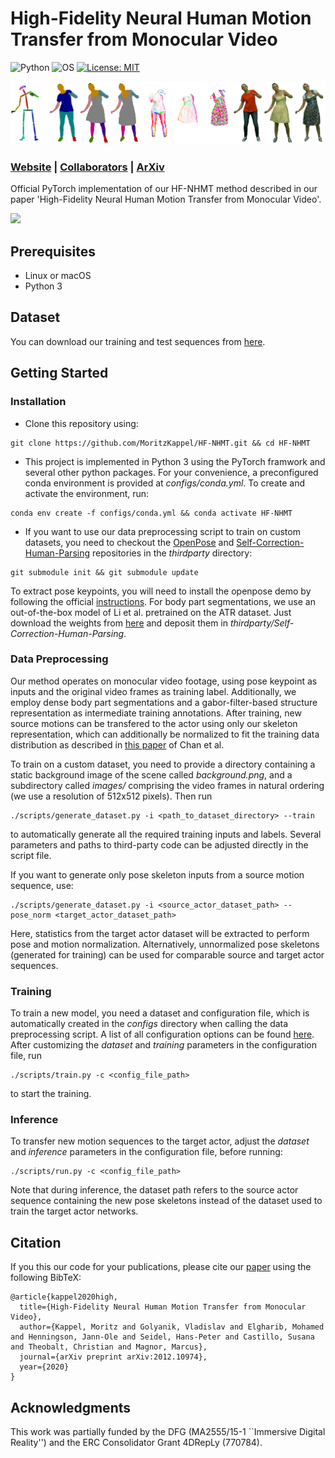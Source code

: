 
# High-Fidelity Neural Human Motion Transfer from Monocular Video

![Python](https://img.shields.io/static/v1?label=Python&message=3&color=success&logo=Python)&nbsp;![OS](https://img.shields.io/static/v1?label=OS&message=Linux/macOS&color=success&logo=Linux)&nbsp;[![License: MIT](https://img.shields.io/badge/License-MIT-success.svg)](https://opensource.org/licenses/MIT)

<img src='resources/banner.jpg' width=800>

### [Website](https://graphics.tu-bs.de/publications/kappel2020high-fidelity) | [Collaborators](http://gvv.mpi-inf.mpg.de/projects/NHMT/) | [ArXiv](https://arxiv.org/abs/2012.10974) <br>
Official PyTorch implementation of our HF-NHMT method described in our paper 'High-Fidelity Neural Human Motion Transfer from Monocular Video'.

<img src='resources/example.gif' width=800>

## Prerequisites
- Linux or macOS
- Python 3

## Dataset
You can download our training and test sequences from [here](https://nextcloud.mpi-klsb.mpg.de/index.php/s/jb42tJr4oiZQXzS).

## Getting Started
### Installation
- Clone this repository using:
```
git clone https://github.com/MoritzKappel/HF-NHMT.git && cd HF-NHMT
```

-  This project is implemented in Python 3 using the PyTorch framwork and several other python packages. For your convenience, a preconfigured conda environment is provided at *configs/conda.yml*.
To create and activate the environment, run:
```
conda env create -f configs/conda.yml && conda activate HF-NHMT
```

- If you want to use our data preprocessing script to train on custom datasets, you need to checkout the [OpenPose](https://github.com/CMU-Perceptual-Computing-Lab/openpose) and [Self-Correction-Human-Parsing](https://github.com/PeikeLi/Self-Correction-Human-Parsing) repositories in the *thirdparty* directory:
```
git submodule init && git submodule update
```
To extract pose keypoints, you will need to install the openpose demo by following the official [instructions](https://github.com/CMU-Perceptual-Computing-Lab/openpose/blob/master/doc/installation/0_index.md).
For body part segmentations, we use an out-of-the-box model of Li et al. pretrained on the ATR dataset. Just download the weights from [here](https://drive.google.com/file/d/1ruJg4lqR_jgQPj-9K0PP-L2vJERYOxLP/view?usp=sharing) and deposit them in *thirdparty/Self-Correction-Human-Parsing*.

### Data Preprocessing
Our method operates on monocular video footage, using pose keypoint as inputs and the original video frames as training label. Additionally, we employ dense body part segmentations and a gabor-filter-based structure representation as intermediate training annotations.
After training, new source motions can be transfered to the actor using only our skeleton representation, which can additionally be normalized to fit the training data distribution as described in [this paper](https://carolineec.github.io/everybody_dance_now/) of Chan et al.

To train on a custom dataset, you need to provide a directory containing a static background image of the scene called *background.png*, and a subdirectory called *images/* comprising the video frames in natural ordering (we use a resolution of 512x512 pixels).
Then run
```
./scripts/generate_dataset.py -i <path_to_dataset_directory> --train
```
to automatically generate all the required training inputs and labels. Several parameters and paths to third-party code can be adjusted directly in the script file.

If you want to generate only  pose skeleton inputs from a source motion sequence, use:
```
./scripts/generate_dataset.py -i <source_actor_dataset_path> --pose_norm <target_actor_dataset_path> 
```
Here, statistics from the target actor dataset will be extracted to perform pose and motion normalization. Alternatively, unnormalized pose skeletons (generated for training) can be used for comparable source and target actor sequences.


### Training
To train a new model, you need a dataset and configuration file, which is automatically created in the *configs* directory when calling the data preprocessing script.
A list of all configuration options can be found [here](resources/CONFIG.md).
After customizing the *dataset* and *training* parameters in the configuration file, run
```
./scripts/train.py -c <config_file_path>
```
to start the training.


### Inference
To transfer new motion sequences to the target actor, adjust the *dataset* and *inference* parameters in the configuration file, before running:
```
./scripts/run.py -c <config_file_path>
```
Note that during inference, the dataset path refers to the source actor sequence containing the new pose skeletons instead of the dataset used to train the target actor networks.

## Citation
If you this our code for your publications, please cite our [paper](https://graphics.tu-bs.de/upload/publications/kappel2020NHMT/Kappel_NHMT.pdf) using the following BibTeX:

```
@article{kappel2020high,
  title={High-Fidelity Neural Human Motion Transfer from Monocular Video},
  author={Kappel, Moritz and Golyanik, Vladislav and Elgharib, Mohamed and Henningson, Jann-Ole and Seidel, Hans-Peter and Castillo, Susana and Theobalt, Christian and Magnor, Marcus},
  journal={arXiv preprint arXiv:2012.10974},
  year={2020}
}
```

## Acknowledgments
This work was partially funded by the DFG (MA2555/15-1 ``Immersive Digital Reality'') and the ERC Consolidator Grant 4DRepLy (770784).

